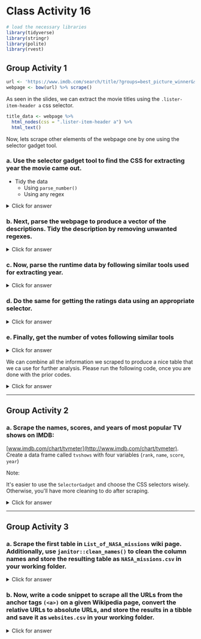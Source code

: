 # Class Activity 16


```r
# load the necessary libraries
library(tidyverse)
library(stringr)
library(polite)
library(rvest)
```


## Group Activity 1



```r
url <- 'https://www.imdb.com/search/title/?groups=best_picture_winner&sort=year,desc&count=100&view=advanced'
webpage <- bow(url) %>% scrape()
```


As seen in the slides, we can extract the movie titles using the `.lister-item-header a` css selector.


```r
title_data <- webpage %>% 
  html_nodes(css = ".lister-item-header a") %>% 
  html_text()
```


Now, lets scrape other elements of the webpage one by one using the selector gadget tool.

### a. Use the selector gadget tool to find the CSS for extracting year the movie came out. 

- Tidy the data
  + Using `parse_number()`
  + Using any regex



<details>
<summary class="answer">Click for answer</summary>



```r
year_data <- webpage %>% 
  html_nodes(css = '.text-muted.unbold') %>% 
  html_text() %>%
  parse_number()

year_data1 <- webpage %>% 
  html_nodes(css = '.text-muted.unbold') %>% 
  html_text() %>% 
  str_extract_all("[0-9]+") %>% 
  unlist() %>% 
  as.numeric()
```

</details>

### b. Next, parse the webpage to produce a vector of the descriptions. Tidy the description by removing unwanted regexes.


<details>
<summary class="answer">Click for answer</summary>





```r
description_data <- webpage %>% 
  html_nodes('.ratings-bar+ .text-muted') %>% 
  html_text() %>% 
  str_trim()
head(description_data,3)
```

```
[1] "A middle-aged Chinese immigrant is swept up into an insane adventure in which she alone can save existence by exploring other universes and connecting with the lives she could have led."                                                                      
[2] "As a CODA (Child of Deaf Adults) Ruby is the only hearing person in her deaf family. When the family's fishing business is threatened, Ruby finds herself torn between pursuing her passion at Berklee College of Music and her fear of abandoning her parents."
[3] "A woman in her sixties, after losing everything in the Great Recession, embarks on a journey through the American West, living as a van-dwelling modern-day nomad."                                                                                             
```

</details>


### c. Now, parse the runtime data by following similar tools used for extracting year.


<details>
<summary class="answer">Click for answer</summary>




```r
runtime_data <- webpage %>% 
  html_nodes('.runtime') %>% 
  html_text() %>% 
  parse_number()
head(runtime_data)
```

```
[1] 139 111 107 132 130 123
```

</details>


### d. Do the same for getting the ratings data using an appropriate selector.


<details>
<summary class="answer">Click for answer</summary>




```r
rating_data <- webpage %>% 
  html_nodes('.ratings-imdb-rating') %>% 
  html_text() %>% 
  as.numeric()
```

</details>


### e. Finally, get the number of votes following similar tools


<details>
<summary class="answer">Click for answer</summary>




```r
votes_data <- webpage %>% 
  html_nodes('.sort-num_votes-visible span:nth-child(2)') %>% 
  html_text() %>% 
  parse_number()
```


</details>


We can combine all the information we scraped to produce a nice table that we ca use for further analysis. Please run the following code, once you are done with the prior codes.



<details>
<summary class="answer">Click for answer</summary>




```r
movies_df <- data.frame(Year = year_data,
                      Title = title_data,
                      Description = description_data, 
                      Runtime = runtime_data,
                      Rating = rating_data,
                      Votes = votes_data) %>% as_tibble()
movies_df %>% knitr::kable()
```



| Year|Title                                           |Description                                                                                                                                                                                                                                                     | Runtime| Rating|   Votes|
|----:|:-----------------------------------------------|:---------------------------------------------------------------------------------------------------------------------------------------------------------------------------------------------------------------------------------------------------------------|-------:|------:|-------:|
| 2022|Everything Everywhere All at Once               |A middle-aged Chinese immigrant is swept up into an insane adventure in which she alone can save existence by exploring other universes and connecting with the lives she could have led.                                                                       |     139|    7.9|  443253|
| 2021|CODA                                            |As a CODA (Child of Deaf Adults) Ruby is the only hearing person in her deaf family. When the family's fishing business is threatened, Ruby finds herself torn between pursuing her passion at Berklee College of Music and her fear of abandoning her parents. |     111|    8.0|  145384|
| 2020|Nomadland                                       |A woman in her sixties, after losing everything in the Great Recession, embarks on a journey through the American West, living as a van-dwelling modern-day nomad.                                                                                              |     107|    7.3|  170066|
| 2019|Parasite                                        |Greed and class discrimination threaten the newly formed symbiotic relationship between the wealthy Park family and the destitute Kim clan.                                                                                                                     |     132|    8.5|  850945|
| 2018|Green Book                                      |A working-class Italian-American bouncer becomes the driver for an African-American classical pianist on a tour of venues through the 1960s American South.                                                                                                     |     130|    8.2|  517245|
| 2017|The Shape of Water                              |At a top secret research facility in the 1960s, a lonely janitor forms a unique relationship with an amphibious creature that is being held in captivity.                                                                                                       |     123|    7.3|  431565|
| 2016|Moonlight                                       |A young African-American man grapples with his identity and sexuality while experiencing the everyday struggles of childhood, adolescence, and burgeoning adulthood.                                                                                            |     111|    7.4|  317616|
| 2015|Spotlight                                       |The true story of how the Boston Globe uncovered the massive scandal of child molestation and cover-up within the local Catholic Archdiocese, shaking the entire Catholic Church to its core.                                                                   |     129|    8.1|  481413|
| 2014|Birdman or (The Unexpected Virtue of Ignorance) |A washed-up superhero actor attempts to revive his fading career by writing, directing, and starring in a Broadway production.                                                                                                                                  |     119|    7.7|  644665|
| 2013|12 Years a Slave                                |In the antebellum United States, Solomon Northup, a free black man from upstate New York, is abducted and sold into slavery.                                                                                                                                    |     134|    8.1|  714777|
| 2012|Argo                                            |Acting under the cover of a Hollywood producer scouting a location for a science fiction film, a CIA agent launches a dangerous operation to rescue six Americans in Tehran during the U.S. hostage crisis in Iran in 1979.                                     |     120|    7.7|  624180|
| 2011|The Artist                                      |An egomaniacal film star develops a relationship with a young dancer against the backdrop of Hollywood's silent era.                                                                                                                                            |     100|    7.9|  244670|
| 2010|The King's Speech                               |The story of King George VI, his unexpected ascension to the throne of the British Empire in 1936, and the speech therapist who helped the unsure monarch overcome his stammer.                                                                                 |     118|    8.0|  691197|
| 2008|The Hurt Locker                                 |During the Iraq War, a Sergeant recently assigned to an army bomb squad is put at odds with his squad mates due to his maverick way of handling his work.                                                                                                       |     131|    7.5|  460672|
| 2008|Slumdog Millionaire                             |A Mumbai teenager reflects on his life after being accused of cheating on the Indian version of "Who Wants to be a Millionaire?".                                                                                                                               |     120|    8.0|  857908|
| 2007|No Country for Old Men                          |Violence and mayhem ensue after a hunter stumbles upon a drug deal gone wrong and more than two million dollars in cash near the Rio Grande.                                                                                                                    |     122|    8.2|  999460|
| 2006|The Departed                                    |An undercover cop and a mole in the police attempt to identify each other while infiltrating an Irish gang in South Boston.                                                                                                                                     |     151|    8.5| 1353623|
| 2004|Million Dollar Baby                             |Frankie, an ill-tempered old coach, reluctantly agrees to train aspiring boxer Maggie. Impressed with her determination and talent, he helps her become the best and the two soon form a close bond.                                                            |     132|    8.1|  699161|
| 2004|Crash                                           |Los Angeles citizens with vastly separate lives collide in interweaving stories of race, loss and redemption.                                                                                                                                                   |     112|    7.7|  442111|
| 2003|The Lord of the Rings: The Return of the King   |Gandalf and Aragorn lead the World of Men against Sauron's army to draw his gaze from Frodo and Sam as they approach Mount Doom with the One Ring.                                                                                                              |     201|    9.0| 1883807|
| 2002|Chicago                                         |Two death-row murderesses develop a fierce rivalry while competing for publicity, celebrity, and a sleazy lawyer's attention.                                                                                                                                   |     113|    7.2|  235458|
| 2001|A Beautiful Mind                                |After John Nash, a brilliant but asocial mathematician, accepts secret work in cryptography, his life takes a turn for the nightmarish.                                                                                                                         |     135|    8.2|  948993|
| 2000|Gladiator                                       |A former Roman General sets out to exact vengeance against the corrupt emperor who murdered his family and sent him into slavery.                                                                                                                               |     155|    8.5| 1533332|
| 1999|American Beauty                                 |A sexually frustrated suburban father has a mid-life crisis after becoming infatuated with his daughter's best friend.                                                                                                                                          |     122|    8.3| 1172255|
| 1998|Shakespeare in Love                             |The world's greatest ever playwright, William Shakespeare, is young, out of ideas and short of cash, but meets his ideal woman and is inspired to write one of his most famous plays.                                                                           |     123|    7.1|  229150|
| 1997|Titanic                                         |A seventeen-year-old aristocrat falls in love with a kind but poor artist aboard the luxurious, ill-fated R.M.S. Titanic.                                                                                                                                       |     194|    7.9| 1217396|
| 1996|The English Patient                             |At the close of World War II, a young nurse tends to a badly-burned plane crash victim. His past is shown in flashbacks, revealing an involvement in a fateful love affair.                                                                                     |     162|    7.4|  194741|
| 1995|Braveheart                                      |Scottish warrior William Wallace leads his countrymen in a rebellion to free his homeland from the tyranny of King Edward I of England.                                                                                                                         |     178|    8.4| 1054373|
| 1994|Forrest Gump                                    |The presidencies of Kennedy and Johnson, the Vietnam War, the Watergate scandal and other historical events unfold from the perspective of an Alabama man with an IQ of 75, whose only desire is to be reunited with his childhood sweetheart.                  |     142|    8.8| 2131810|
| 1993|Schindler's List                                |In German-occupied Poland during World War II, industrialist Oskar Schindler gradually becomes concerned for his Jewish workforce after witnessing their persecution by the Nazis.                                                                              |     195|    9.0| 1382714|
| 1992|Unforgiven                                      |Retired Old West gunslinger William Munny reluctantly takes on one last job, with the help of his old partner Ned Logan and a young man, The "Schofield Kid."                                                                                                   |     130|    8.2|  420239|
| 1991|The Silence of the Lambs                        |A young F.B.I. cadet must receive the help of an incarcerated and manipulative cannibal killer to help catch another serial killer, a madman who skins his victims.                                                                                             |     118|    8.6| 1464810|
| 1990|Dances with Wolves                              |Lieutenant John Dunbar, assigned to a remote western Civil War outpost, finds himself engaging with a neighbouring Sioux settlement, causing him to question his own purpose.                                                                                   |     181|    8.0|  275877|
| 1989|Driving Miss Daisy                              |An old Jewish woman and her African-American chauffeur in the American South have a relationship that grows and improves over the years.                                                                                                                        |      99|    7.3|  113477|
| 1988|Rain Man                                        |After a selfish L.A. yuppie learns his estranged father left a fortune to an autistic-savant brother in Ohio that he didn't know existed, he absconds with his brother and sets out across the country, hoping to gain a larger inheritance.                    |     133|    8.0|  526029|
| 1987|The Last Emperor                                |Dramatization of China's last emperor, Puyi.                                                                                                                                                                                                                    |     163|    7.7|  107049|
| 1986|Platoon                                         |Chris Taylor, a neophyte recruit in Vietnam, finds himself caught in a battle of wills between two sergeants, one good and the other evil. A shrewd examination of the brutality of war and the duality of man in conflict.                                     |     120|    8.1|  422748|
| 1985|Out of Africa                                   |In 20th-century colonial Kenya, a Danish baroness/plantation owner has a passionate love affair with a free-spirited big-game hunter.                                                                                                                           |     161|    7.1|   83023|
| 1984|Amadeus                                         |The life, success and troubles of Wolfgang Amadeus Mozart, as told by Antonio Salieri, the contemporaneous composer who was deeply jealous of Mozart's talent and claimed to have murdered him.                                                                 |     160|    8.4|  409156|
| 1983|Terms of Endearment                             |Follows hard-to-please Aurora looking for love and her daughter's family problems.                                                                                                                                                                              |     132|    7.4|   62687|
| 1982|Gandhi                                          |The life of the lawyer who became the famed leader of the Indian revolts against the British rule through his philosophy of nonviolent protest.                                                                                                                 |     191|    8.0|  236074|
| 1981|Chariots of Fire                                |Two British track athletes, one a determined Jew and the other a devout Christian, are driven to win in the 1924 Olympics as they wrestle with issues of pride and conscience.                                                                                  |     125|    7.1|   63350|
| 1980|Ordinary People                                 |The accidental death of the older son of an affluent family deeply strains the relationships among the bitter mother, the good-natured father and the guilt-ridden younger son.                                                                                 |     124|    7.7|   54299|
| 1979|Kramer vs. Kramer                               |After his wife leaves him, a work-obsessed Manhattan advertising executive is forced to learn long-neglected parenting skills, but a heated custody battle over the couple's young son deepens the wounds left by the separation.                               |     105|    7.8|  149291|
| 1978|The Deer Hunter                                 |An in-depth examination of the ways in which the Vietnam War impacts and disrupts the lives of several friends in a small steel mill town in Pennsylvania.                                                                                                      |     183|    8.1|  346239|
| 1977|Annie Hall                                      |Alvy Singer, a divorced Jewish comedian, reflects on his relationship with ex-lover Annie Hall, an aspiring nightclub singer, which ended abruptly just like his previous marriages.                                                                            |      93|    8.0|  270113|
| 1976|Rocky                                           |A small-time Philadelphia boxer gets a supremely rare chance to fight the world heavyweight champion in a bout in which he strives to go the distance for his self-respect.                                                                                     |     120|    8.1|  597138|
| 1975|One Flew Over the Cuckoo's Nest                 |In the Fall of 1963, a Korean War veteran and criminal pleads insanity and is admitted to a mental institution, where he rallies up the scared patients against the tyrannical nurse.                                                                           |     133|    8.7| 1027105|
| 1974|The Godfather Part II                           |The early life and career of Vito Corleone in 1920s New York City is portrayed, while his son, Michael, expands and tightens his grip on the family crime syndicate.                                                                                            |     202|    9.0| 1298513|
| 1973|The Sting                                       |Two grifters team up to pull off the ultimate con.                                                                                                                                                                                                              |     129|    8.3|  269183|
| 1972|The Godfather                                   |Don Vito Corleone, head of a mafia family, decides to hand over his empire to his youngest son Michael. However, his decision unintentionally puts the lives of his loved ones in grave danger.                                                                 |     175|    9.2| 1905197|
| 1971|The French Connection                           |A pair of NYPD detectives in the Narcotics Bureau stumble onto a heroin smuggling ring based in Marseilles, but stopping them and capturing their leaders proves an elusive goal.                                                                               |     104|    7.7|  127399|
| 1970|Patton                                          |The World War II phase of the career of controversial American general George S. Patton.                                                                                                                                                                        |     172|    7.9|  104889|
| 1969|Midnight Cowboy                                 |A naive hustler travels from Texas to New York City to seek personal fortune, finding a new friend in the process.                                                                                                                                              |     113|    7.8|  114840|
| 1968|Oliver!                                         |After being sold to a mortician, young orphan Oliver Twist runs away and meets a group of boys trained to be pickpockets by an elderly mentor in 1830s London.                                                                                                  |     153|    7.4|   39934|
| 1967|In the Heat of the Night                        |A black Philadelphia police detective is mistakenly suspected of a local murder while passing through a racially hostile Mississippi town, and after being cleared is reluctantly asked by the police chief to investigate the case.                            |     110|    7.9|   79316|
| 1966|A Man for All Seasons                           |The story of Sir Thomas More, who stood up to King Henry VIII when the King rejected the Roman Catholic Church to obtain a divorce and remarry.                                                                                                                 |     120|    7.7|   35831|
| 1965|The Sound of Music                              |A young novice is sent by her convent in 1930s Austria to become a governess to the seven children of a widowed naval officer.                                                                                                                                  |     172|    8.1|  244115|
| 1964|My Fair Lady                                    |In 1910s London, snobbish phonetics professor Henry Higgins agrees to a wager that he can make crude flower girl, Eliza Doolittle, presentable in high society.                                                                                                 |     170|    7.8|   98331|
| 1963|Tom Jones                                       |The romantic and chivalrous adventures of adopted bastard Tom Jones in 18th-century England.                                                                                                                                                                    |     129|    6.4|   13688|
| 1962|Lawrence of Arabia                              |The story of T.E. Lawrence, the English officer who successfully united and led the diverse, often warring, Arab tribes during World War I in order to fight the Turks.                                                                                         |     218|    8.3|  300616|
| 1961|West Side Story                                 |Two youngsters from rival New York City gangs fall in love, but tensions between their respective friends build toward tragedy.                                                                                                                                 |     153|    7.6|  117286|
| 1960|The Apartment                                   |A Manhattan insurance clerk tries to rise in his company by letting its executives use his apartment for trysts, but complications and a romance of his own ensue.                                                                                              |     125|    8.3|  186283|
| 1959|Ben-Hur                                         |After a Jewish prince is betrayed and sent into slavery by a Roman friend in 1st-century Jerusalem, he regains his freedom and comes back for revenge.                                                                                                          |     212|    8.1|  244855|
| 1958|Gigi                                            |Weary of the conventions of Parisian society, a rich playboy and a youthful courtesan-in-training enjoy a platonic friendship which may not stay platonic for long.                                                                                             |     115|    6.6|   23687|
| 1957|The Bridge on the River Kwai                    |British POWs are forced to build a railway bridge across the river Kwai for their Japanese captors in occupied Burma, not knowing that the allied forces are planning a daring commando raid through the jungle to destroy it.                                  |     161|    8.1|  225362|
| 1956|Around the World in 80 Days                     |A Victorian Englishman bets that with the new steamships and railways he can circumnavigate the globe in eighty days.                                                                                                                                           |     175|    6.7|   28584|
| 1955|Marty                                           |A middle-aged butcher and a school teacher who have given up on the idea of love meet at a dance and fall for each other.                                                                                                                                       |      90|    7.7|   25493|
| 1954|On the Waterfront                               |An ex-prize fighter turned New Jersey longshoreman struggles to stand up to his corrupt union bosses, including his older brother, as he starts to connect with the grieving sister of one of the syndicate's victims.                                          |     108|    8.1|  158317|
| 1953|From Here to Eternity                           |At a U.S. Army base in 1941 Hawaii, a private is cruelly punished for not boxing on his unit's team, while his commanding officer's wife and top aide begin a tentative affair.                                                                                 |     118|    7.6|   48775|
| 1952|The Greatest Show on Earth                      |The dramatic lives of trapeze artists, a clown, and an elephant trainer are told against a background of circus spectacle.                                                                                                                                      |     152|    6.6|   15333|
| 1951|An American in Paris                            |Three friends struggle to find work in Paris. Things become more complicated when two of them fall in love with the same woman.                                                                                                                                 |     114|    7.2|   35219|
| 1950|All About Eve                                   |A seemingly timid but secretly ruthless ingénue insinuates herself into the lives of an aging Broadway star and her circle of theater friends.                                                                                                                  |     138|    8.2|  133876|
| 1949|All the King's Men                              |The rise and fall of a corrupt politician, who makes his friends richer and retains power by dint of a populist appeal.                                                                                                                                         |     110|    7.4|   15756|
| 1948|Hamlet                                          |Prince Hamlet struggles over whether or not he should kill his uncle, whom he suspects has murdered his father, the former king.                                                                                                                                |     154|    7.6|   17655|
| 1947|Gentleman's Agreement                           |A reporter pretends to be Jewish in order to cover a story on anti-Semitism, and personally discovers the true depths of bigotry and hatred.                                                                                                                    |     118|    7.2|   17114|
| 1946|The Best Years of Our Lives                     |Three World War II veterans, two of them traumatized or disabled, return home to the American midwest to discover that they and their families have been irreparably changed.                                                                                   |     170|    8.1|   66964|
| 1945|The Lost Weekend                                |The desperate life of a chronic alcoholic is followed through a four-day drinking bout.                                                                                                                                                                         |     101|    7.9|   38580|
| 1944|Going My Way                                    |When young Father O'Malley arrives at St. Dominic's, old Father Fitzgibbon doesn't think much of the church's newest member.                                                                                                                                    |     126|    7.0|   12582|
| 1942|Casablanca                                      |A cynical expatriate American cafe owner struggles to decide whether or not to help his former lover and her fugitive husband escape the Nazis in French Morocco.                                                                                               |     102|    8.5|  582606|
| 1942|Mrs. Miniver                                    |A British family struggles to survive the first months of World War II.                                                                                                                                                                                         |     134|    7.6|   18561|
| 1941|How Green Was My Valley                         |At the turn of the century in a Welsh mining village, the Morgans, he stern, she gentle, raise coal-mining sons and hope their youngest will find a better life.                                                                                                |     118|    7.7|   25287|
| 1940|Rebecca                                         |A self-conscious woman juggles adjusting to her new role as an aristocrat's wife and avoiding being intimidated by his first wife's spectral presence.                                                                                                          |     130|    8.1|  140595|
| 1939|Gone with the Wind                              |American motion picture classic in which a manipulative woman and a roguish man conduct a turbulent romance during the Civil War and Reconstruction periods.                                                                                                    |     238|    8.2|  322021|
| 1938|You Can't Take It with You                      |The son of a snobbish Wall Street banker becomes engaged to a woman from a good-natured but decidedly eccentric family, not realizing that his father is trying to force her family from their home for a real estate development.                              |     126|    7.8|   26753|
| 1937|The Life of Emile Zola                          |The biopic of the famous French muckraking writer and his involvement in fighting the injustice of the Dreyfus Affair.                                                                                                                                          |     116|    7.2|    8607|
| 1936|The Great Ziegfeld                              |The ups and downs of Florenz Ziegfeld Jr., famed producer of extravagant stage revues, are portrayed.                                                                                                                                                           |     176|    6.6|    8579|
| 1935|Mutiny on the Bounty                            |First mate Fletcher Christian leads a revolt against his sadistic commander, Captain Bligh, in this classic seafaring adventure, based on the real-life 1789 mutiny.                                                                                            |     132|    7.6|   23938|
| 1934|It Happened One Night                           |A renegade reporter trailing a young runaway heiress for a big story joins her on a bus heading from Florida to New York, and they end up stuck with each other when the bus leaves them behind at one of the stops.                                            |     105|    8.1|  107069|
| 1933|Cavalcade                                       |A portrayal of the triumphs and tragedies of two English families, the upper-crust Marryots and the working-class Bridgeses, from 1899 to 1933.                                                                                                                 |     112|    5.8|    5555|
| 1932|Grand Hotel                                     |A group of very different individuals staying at a luxurious hotel in Berlin deal with each of their respective dramas.                                                                                                                                         |     112|    7.3|   20112|
| 1931|Cimarron                                        |A newspaper editor settles in an Oklahoma boom town with his reluctant wife at the end of the nineteenth century.                                                                                                                                               |     123|    5.8|    6582|
| 1930|All Quiet on the Western Front                  |A German youth eagerly enters World War I, but his enthusiasm wanes as he gets a firsthand view of the horror.                                                                                                                                                  |     152|    8.1|   65403|
| 1929|The Broadway Melody                             |A pair of sisters from the vaudeville circuit try to make it big time on Broadway, but matters of the heart complicate the attempt.                                                                                                                             |     100|    5.6|    7616|
| 1927|Wings                                           |Two young men, one rich, one middle class, who are in love with the same woman, become fighter pilots in World War I.                                                                                                                                           |     144|    7.6|   13660|
| 1927|Sunrise                                         |A sophisticated city woman seduces a farmer and convinces him to murder his wife and join her in the city, but he ends up rekindling his romance with his wife when he changes his mind at the last moment.                                                     |      94|    8.1|   52280|

</details>

-----------------------------------------------------------

## Group Activity 2

### a. Scrape the names, scores, and years of most popular TV shows on IMDB:
[www.imdb.com/chart/tvmeter](http://www.imdb.com/chart/tvmeter). Create a data frame called `tvshows` with four variables 
(`rank`, `name`, `score`, `year`)  

Note: 

It's easier to use the `SelectorGadget` and choose the CSS selectors wisely. Otherwise, you'll have more cleaning to do after scraping.


<details>
<summary class="answer">Click for answer</summary>




```r
page <- read_html("http://www.imdb.com/chart/tvmeter")
name <- page %>%
  html_nodes(".titleColumn a") %>%
  html_text()

ranks <- page %>%
  html_nodes(".velocity") %>%
  html_text() %>%
  str_extract("\\d+") %>%
  as.numeric()

scores <-  page %>%
  html_nodes(".imdbRating") %>%
  html_text() %>%
  str_extract("\\d+.\\d+") %>%
  as.numeric()

# If you don't use the gadget selector carefully, 
# more string manipulation is needed here

years <- page %>%
  html_nodes("a+ .secondaryInfo") %>%
  html_text() %>%
  str_extract("\\d+") %>%
  as.numeric()
```



```r
tvshows <- tibble(
  rank = ranks,
  name = name,
  score = scores,
  year = years
)

tvshows
```

```
# A tibble: 100 × 4
    rank name                                score  year
   <dbl> <chr>                               <dbl> <dbl>
 1     1 Queen Charlotte: A Bridgerton Story   7.1  2023
 2     2 Silo                                  8.3  2023
 3     3 Succession                            8.8  2018
 4     4 Ted Lasso                             8.8  2020
 5     5 The Diplomat                          8.1  2023
 6     6 Love & Death                          7.6  2023
 7     7 Citadel                               6.3  2023
 8     8 Queen Cleopatra                       1    2023
 9     9 Barry                                 8.4  2018
10    10 The Marvelous Mrs. Maisel             8.7  2017
# … with 90 more rows
```


</details>




-----------------------------------------------------------

## Group Activity 3


### a. Scrape the first table in `List_of_NASA_missions` wiki page. Additionally, use `janitor::clean_names()` to clean the column names and store the resulting table as `NASA_missions.csv` in your working folder.



<details>
<summary class="answer">Click for answer</summary>





```r
# extract data from 
# the first table on the page
wiki_NASA <- "https://en.wikipedia.org/wiki/List_of_NASA_missions"
NASA_missions <- bow(wiki_NASA) %>%scrape() %>% 
  html_nodes("table") %>% 
  .[[1]] %>% 
  html_table() %>% 
  janitor::clean_names()
```



```r
# Exporting data to CSV
readr::write_csv(NASA_missions, "NASA_missions.csv")
```

</details>




### b. Now, write a code snippet to scrape all the URLs from the anchor tags `(<a>)` on a given Wikipedia page, convert the relative URLs to absolute URLs, and store the results in a tibble and save it as `websites.csv` in your working folder.



<details>
<summary class="answer">Click for answer</summary>





```r
# extract URLs
websites <-  bow(wiki_NASA) %>% scrape() %>% 
  html_nodes("a") %>%
  html_attr("href") %>% 
  url_absolute("https://en.wikipedia.org/") 
```




```r
# Exporting data to CSV
readr::write_csv(websites, "websites.csv")
```


</details>




